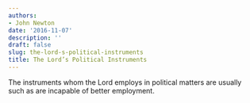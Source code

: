 ```yaml
---
authors:
- John Newton
date: '2016-11-07'
description: ''
draft: false
slug: the-lord-s-political-instruments
title: The Lord’s Political Instruments
---
```

The instruments whom the Lord employs in political matters are usually such as are incapable of better employment.



